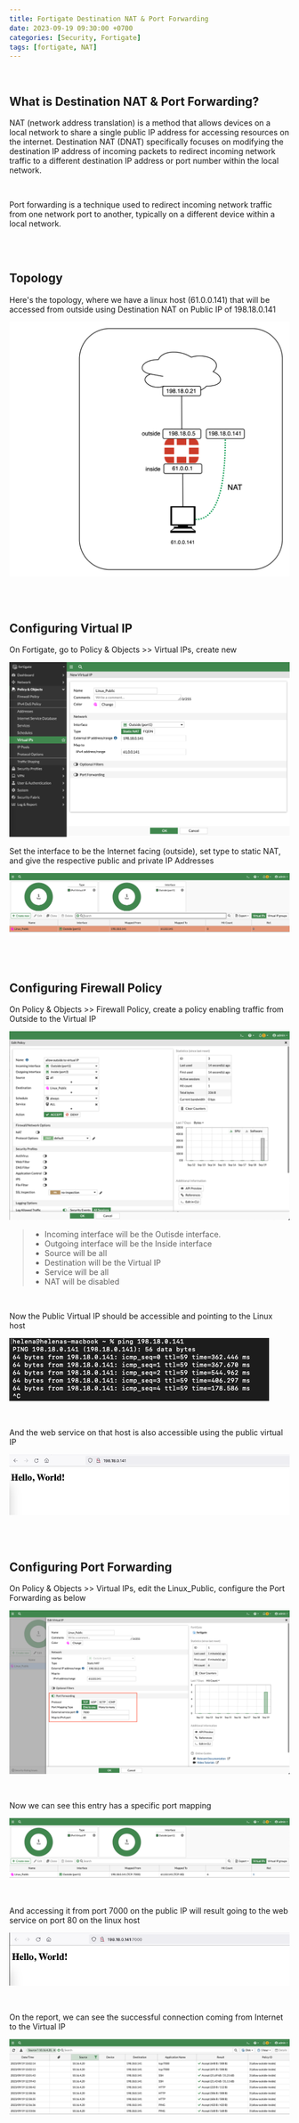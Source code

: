 ```yaml
---
title: Fortigate Destination NAT & Port Forwarding
date: 2023-09-19 09:30:00 +0700
categories: [Security, Fortigate]
tags: [fortigate, NAT]
---
```


<br>

## What is Destination NAT & Port Forwarding?

NAT (network address translation) is a method that allows devices on a local network to share a single public IP address for accessing resources on the internet.
Destination NAT (DNAT) specifically focuses on modifying the destination IP address of incoming packets to redirect incoming network traffic to a different destination IP address or port number within the local network.

<br>

Port forwarding is a technique used to redirect incoming network traffic from one network port to another, typically on a different device within a local network.

<br>
<br>

## Topology

Here's the topology, where we have a linux host (61.0.0.141) that will be accessed from outside using Destination NAT on Public IP of 198.18.0.141

![x](/static/2023-09-19-forti-dnat/01.png)

<br>
<br>

## Configuring Virtual IP

On Fortigate, go to Policy & Objects >> Virtual IPs, create new

![x](/static/2023-09-19-forti-dnat/02.png)

Set the interface to be the Internet facing (outside), set type to static NAT, and give the respective public and private IP Addresses

![x](/static/2023-09-19-forti-dnat/03.png)

<br>
<br>

## Configuring Firewall Policy

On Policy & Objects >> Firewall Policy, create a policy enabling traffic from Outside to the Virtual IP

![x](/static/2023-09-19-forti-dnat/04.png)

> * Incoming interface will be the Outisde interface.
> * Outgoing interface will be the Inside interface
> * Source will be all
> * Destination will be the Virtual IP
> * Service will be all
> * NAT will be disabled

<br>

Now the Public Virtual IP should be accessible and pointing to the Linux host

![x](/static/2023-09-19-forti-dnat/05.png)

<br>

And the web service on that host is also accessible using the public virtual IP

![x](/static/2023-09-19-forti-dnat/06.png)

<br>
<br>

## Configuring Port Forwarding

On Policy & Objects >> Virtual IPs, edit the Linux_Public, configure the Port Forwarding as below

![x](/static/2023-09-19-forti-dnat/07.png)

<br>

Now we can see this entry has a specific port mapping

![x](/static/2023-09-19-forti-dnat/07a.png)

<br>

And accessing it from port 7000 on the public IP will result going to the web service on port 80 on the linux host

![x](/static/2023-09-19-forti-dnat/08.png)

<br>

On the report, we can see the successful connection coming from Internet to the Virtual IP

![x](/static/2023-09-19-forti-dnat/09.png)

<br>